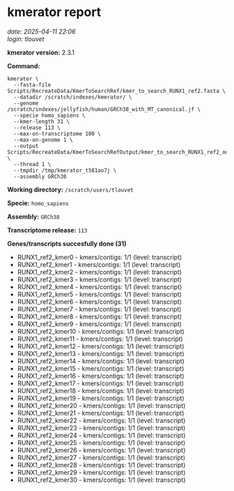 # kmerator report
*date: 2025-04-11 22:06*  
*login: tlouvet*

**kmerator version:** 2.3.1

**Command:**

```
kmerator \
  --fasta-file Scripts/RecreateData/KmerToSearchRef/kmer_to_search_RUNX1_ref2.fasta \
  --datadir /scratch/indexes/kmerator/ \
  --genome /scratch/indexes/jellyfish/human/GRCh38_with_MT_canonical.jf \
  --specie homo_sapiens \
  --kmer-length 31 \
  --release 113 \
  --max-on-transcriptome 100 \
  --max-on-genome 1 \
  --output Scripts/RecreateData/KmerToSearchRefOutput/kmer_to_search_RUNX1_ref2_output \
  --thread 1 \
  --tmpdir /tmp/kmerator_t581ao7j \
  --assembly GRCh38
```

**Working directory:** `/scratch/users/tlouvet`

**Specie:** `homo_sapiens`

**Assembly:** `GRCh38`

**Transcriptome release:** `113`

**Genes/transcripts succesfully done (31)**

- RUNX1_ref2_kmer0 - kmers/contigs: 1/1 (level: transcript)
- RUNX1_ref2_kmer1 - kmers/contigs: 1/1 (level: transcript)
- RUNX1_ref2_kmer2 - kmers/contigs: 1/1 (level: transcript)
- RUNX1_ref2_kmer3 - kmers/contigs: 1/1 (level: transcript)
- RUNX1_ref2_kmer4 - kmers/contigs: 1/1 (level: transcript)
- RUNX1_ref2_kmer5 - kmers/contigs: 1/1 (level: transcript)
- RUNX1_ref2_kmer6 - kmers/contigs: 1/1 (level: transcript)
- RUNX1_ref2_kmer7 - kmers/contigs: 1/1 (level: transcript)
- RUNX1_ref2_kmer8 - kmers/contigs: 1/1 (level: transcript)
- RUNX1_ref2_kmer9 - kmers/contigs: 1/1 (level: transcript)
- RUNX1_ref2_kmer10 - kmers/contigs: 1/1 (level: transcript)
- RUNX1_ref2_kmer11 - kmers/contigs: 1/1 (level: transcript)
- RUNX1_ref2_kmer12 - kmers/contigs: 1/1 (level: transcript)
- RUNX1_ref2_kmer13 - kmers/contigs: 1/1 (level: transcript)
- RUNX1_ref2_kmer14 - kmers/contigs: 1/1 (level: transcript)
- RUNX1_ref2_kmer15 - kmers/contigs: 1/1 (level: transcript)
- RUNX1_ref2_kmer16 - kmers/contigs: 1/1 (level: transcript)
- RUNX1_ref2_kmer17 - kmers/contigs: 1/1 (level: transcript)
- RUNX1_ref2_kmer18 - kmers/contigs: 1/1 (level: transcript)
- RUNX1_ref2_kmer19 - kmers/contigs: 1/1 (level: transcript)
- RUNX1_ref2_kmer20 - kmers/contigs: 1/1 (level: transcript)
- RUNX1_ref2_kmer21 - kmers/contigs: 1/1 (level: transcript)
- RUNX1_ref2_kmer22 - kmers/contigs: 1/1 (level: transcript)
- RUNX1_ref2_kmer23 - kmers/contigs: 1/1 (level: transcript)
- RUNX1_ref2_kmer24 - kmers/contigs: 1/1 (level: transcript)
- RUNX1_ref2_kmer25 - kmers/contigs: 1/1 (level: transcript)
- RUNX1_ref2_kmer26 - kmers/contigs: 1/1 (level: transcript)
- RUNX1_ref2_kmer27 - kmers/contigs: 1/1 (level: transcript)
- RUNX1_ref2_kmer28 - kmers/contigs: 1/1 (level: transcript)
- RUNX1_ref2_kmer29 - kmers/contigs: 1/1 (level: transcript)
- RUNX1_ref2_kmer30 - kmers/contigs: 1/1 (level: transcript)
